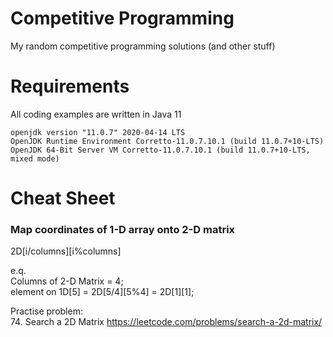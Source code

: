 # Competitive Programming

My random competitive programming solutions (and other stuff)

# Requirements

All coding examples are written in Java 11
    
    openjdk version "11.0.7" 2020-04-14 LTS
    OpenJDK Runtime Environment Corretto-11.0.7.10.1 (build 11.0.7+10-LTS)
    OpenJDK 64-Bit Server VM Corretto-11.0.7.10.1 (build 11.0.7+10-LTS, mixed mode)

# Cheat Sheet

### Map coordinates of 1-D array onto 2-D matrix

2D[i/columns][i%columns]

e.q. <br>
Columns of 2-D Matrix = 4;<br>
element on 1D[5] = 2D[5/4][5%4] = 2D[1][1];

Practise problem: <br>
74. Search a 2D Matrix https://leetcode.com/problems/search-a-2d-matrix/
